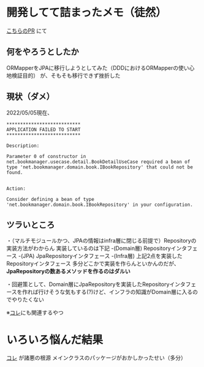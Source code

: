 # 開発してて詰まったメモ（徒然）

[こちらのPR](https://github.com/kannna5296/book-manager/pull/26) にて
## 何をやろうとしたか
ORMapperをJPAに移行しようとしてみた（DDDにおけるORMapperの使い心地検証目的）
が、そもそも移行できず挫折した

## 現状（ダメ）
2022/05/05現在、
```
***************************
APPLICATION FAILED TO START
***************************

Description:

Parameter 0 of constructor in net.bookmanager.usecase.detail.BookDetailUseCase required a bean of type 'net.bookmanager.domain.book.IBookRepository' that could not be found.


Action:

Consider defining a bean of type 'net.bookmanager.domain.book.IBookRepository' in your configuration.
```

## ツラいところ
・（マルチモジュールかつ、JPAの情報はinfra層に閉じる前提で）Repositoryの実装方法がわからん
実装しているのは下記
-(Domain層) Repositoryインタフェース
-(JPA) JpaRepositoryインタフェース
-(Infra層) 上記2点を実装したRepositoryインタフェース
多分どこかで実装を作らんといかんのだが、**JpaRepositoryの数あるメソッドを作るのはダルい**

・回避策として、Domain層にJpaRepositoryを実装したRepositoryインタフェースを作れば行けそうな気もする(?)けど、インフラの知識がDomain層に入るのでやりたくない

※[コレ](https://github.com/little-hands/ddd-q-and-a/issues/97)にも関連するやつ

# いろいろ悩んだ結果

[コレ](https://github.com/kannna5296/book-manager/pull/27) が諸悪の根源
メインクラスのパッケージがおかしかったせい（多分）